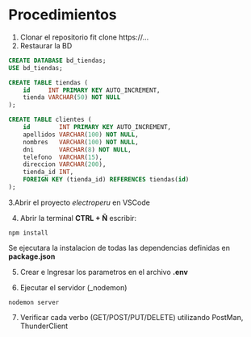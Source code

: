 # Procedimientos
1. Clonar el repositorio
fit clone https://...
2. Restaurar la BD
```sql
CREATE DATABASE bd_tiendas;
USE bd_tiendas;

CREATE TABLE tiendas (
    id     INT PRIMARY KEY AUTO_INCREMENT,
    tienda VARCHAR(50) NOT NULL
);

CREATE TABLE clientes (
    id        INT PRIMARY KEY AUTO_INCREMENT,
    apellidos VARCHAR(100) NOT NULL,
    nombres   VARCHAR(100) NOT NULL,
    dni       VARCHAR(8) NOT NULL,
    telefono  VARCHAR(15),
    direccion VARCHAR(200),
    tienda_id INT,
    FOREIGN KEY (tienda_id) REFERENCES tiendas(id)
);

```

3.Abrir el proyecto _electroperu_ en VSCode

4. Abrir la terminal **CTRL + Ñ** escribir: 
```
npm install
```
Se ejecutara la instalacion de todas las dependencias definidas en **package.json**

5. Crear e Ingresar los parametros en el archivo **.env**

6. Ejecutar el servidor (_nodemon)
```
nodemon server
```

7. Verificar cada verbo (GET/POST/PUT/DELETE) utilizando PostMan, ThunderClient